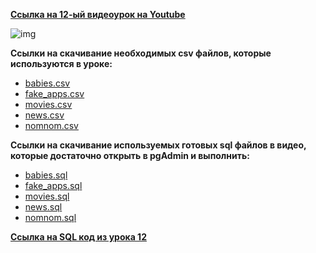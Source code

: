 [**Ссылка на 12-ый видеоурок на Youtube**]()

![img]()

**Ccылки на скачивание необходимых csv файлов, которые используются в уроке:**<br>
 - [babies.csv]()
 - [fake_apps.csv]()
 - [movies.csv]()
 - [news.csv]()
 - [nomnom.csv]()

**Ccылки на скачивание используемых готовых sql файлов в видео, которые достаточно открыть в pgAdmin и выполнить:**
 - [babies.sql]()
 - [fake_apps.sql]()
 - [movies.sql]()
 - [news.sql]()
 - [nomnom.sql]()


[**Ссылка на SQL код из урока 12**]()



